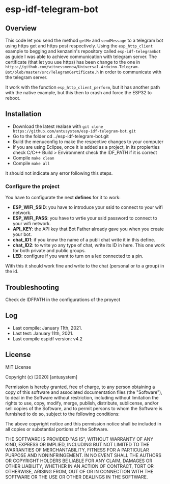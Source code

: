 # esp-idf-telegram-bot


## Overview

This code let you send the method `getMe` and `sendMessage` to a telegram bot using https get and https post respectively. Using the `esp_http_client` example to begging and kenzanin's repository called `esp-idf-telegrambot` as guide I was able to achieve communication with telegram server. The certificate (that let you use https) has been change to the one in `https://github.com/witnessmenow/Universal-Arduino-Telegram-Bot/blob/master/src/TelegramCertificate.h` in order to communicate with the telegram server.

It work with the function `esp_http_client_perform`, but it has another path with the native example, but this then to crash and force the ESP32 to reboot.

## Installation

* Download the latest realase with `git clone https://github.com/antusystem/esp-idf-telegram-bot.git`
* Go to the folder cd ../esp-idf-telegram-bot.git
* Build the menuconfig to make the respective changes to your computer
* If you are using Eclipse, once it is added as a project, in its propierties check C/C++ Build > Environment check the IDF_PATH if it is correct
* Compile `make clean`
* Compile `make all`

It should not indicate any error following this steps.

### Configure the project

You have to configurate the next **defines** for it to work:

- **ESP_WIFI_SSID**: you have to introduce your ssid to connect to your wifi network.
- **ESP_WIFI_PASS**: you have to wrtie your ssid password to connect to your wifi network.
- **API_KEY**: the API key that Bot Father already gave you when you create your bot.
- **chat_ID1**: if you know the name of a publi chat write it in this define.
- **chat_ID2**: to write yo any type of chat, write its ID in here. This one work for both private and public groups.
- **LED**: configure if you want to turn on a led connected to a pin.

With this it should work fine and write to the chat (personal or to a group) in the id.

## Troubleshooting

Check de IDFPATH in the configurations of the proyect

## Log

* Last compile: January 11th, 2021.
* Last test: January 11th, 2021.
* Last compile espidf version: v4.2

## License
MIT License

Copyright (c) [2020] [antusystem]

Permission is hereby granted, free of charge, to any person obtaining a copy of this software and associated documentation files (the "Software"), to deal in the Software without restriction, including without limitation the rights to use, copy, modify, merge, publish, distribute, sublicense, and/or sell copies of the Software, and to permit persons to whom the Software is furnished to do so, subject to the following conditions:

The above copyright notice and this permission notice shall be included in all copies or substantial portions of the Software.

THE SOFTWARE IS PROVIDED "AS IS", WITHOUT WARRANTY OF ANY KIND, EXPRESS OR IMPLIED, INCLUDING BUT NOT LIMITED TO THE WARRANTIES OF MERCHANTABILITY, FITNESS FOR A PARTICULAR PURPOSE AND NONINFRINGEMENT. IN NO EVENT SHALL THE AUTHORS OR COPYRIGHT HOLDERS BE LIABLE FOR ANY CLAIM, DAMAGES OR OTHER LIABILITY, WHETHER IN AN ACTION OF CONTRACT, TORT OR OTHERWISE, ARISING FROM, OUT OF OR IN CONNECTION WITH THE SOFTWARE OR THE USE OR OTHER DEALINGS IN THE SOFTWARE.
